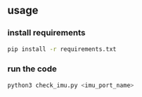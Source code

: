## usage 

### install requirements
```bash
pip install -r requirements.txt
```
### run the code
```bash
python3 check_imu.py <imu_port_name>
```

